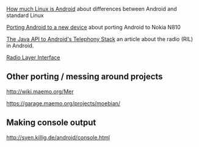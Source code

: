 [How much Linux is Android](http://www.linux-magazine.com/Online/News/How-Much-Linux-Is-in-Android) about differences between Android and standard Linux

[Porting Android to a new device](http://www.linuxfordevices.com/c/a/Linux-For-Devices-Articles/Porting-Android-to-a-new-device/) about porting Android to Nokia N810

[The Java API to Android's Telephony Stack](http://www.linuxjournal.com/article/10453) an article about the radio (RIL) in Android.

[Radio Layer Interface](http://www.netmite.com/android/mydroid/development/pdk/docs/telephony.html)

## Other porting / messing around projects ##

http://wiki.maemo.org/Mer

https://garage.maemo.org/projects/moebian/

## Making console output ##

http://sven.killig.de/android/console.html